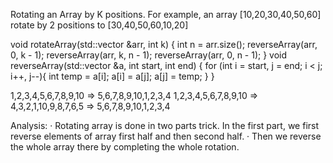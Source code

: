 Rotating an Array by K positions.
For example, an array [10,20,30,40,50,60] rotate by 2 positions to
[30,40,50,60,10,20]

void rotateArray(std::vector<int> &arr, int k)
{
  int n = arr.size();
  reverseArray(arr, 0, k - 1);
  reverseArray(arr, k, n - 1);
  reverseArray(arr, 0, n - 1);
}
void reverseArray(std::vector<int> &a, int start, int end)
{
  for (int i = start, j = end; i < j; i++, j--){
  int temp = a[i];
  a[i] = a[j];
  a[j] = temp;
  }
}

1,2,3,4,5,6,7,8,9,10 => 5,6,7,8,9,10,1,2,3,4
1,2,3,4,5,6,7,8,9,10 => 4,3,2,1,10,9,8,7,6,5 => 5,6,7,8,9,10,1,2,3,4

Analysis:
· Rotating array is done in two parts trick. In the first part, we first reverse elements of array first half and then second half.
· Then we reverse the whole array there by completing the whole rotation.

